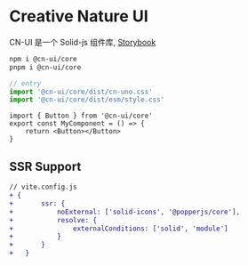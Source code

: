 # Creative Nature UI

CN-UI 是一个 Solid-js 组件库, [Storybook](https://cn-ui.netlify.app/)

```sh
npm i @cn-ui/core
pnpm i @cn-ui/core
```

```js
// entry
import '@cn-ui/core/dist/cn-uno.css'
import '@cn-ui/core/dist/esm/style.css'
```

```tsx
import { Button } from '@cn-ui/core'
export const MyComponent = () => {
    return <Button></Button>
}
```

## SSR Support

```diff
// vite.config.js
+ {
+       ssr: {
+           noExternal: ['solid-icons', '@popperjs/core'],
+           resolve: {
+               externalConditions: ['solid', 'module']
+           }
+       }
+   }
```
